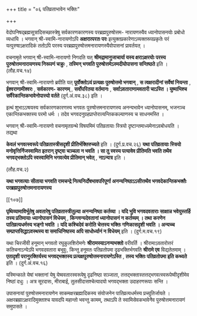 +++
title = "०६ पतिव्रताभावेन भक्तिः"

+++

वेदोपनिषद्ब्रह्मसूत्रादिसच्छास्त्रेषु सर्वकारणकारणस्य परब्रह्मपुरुषोत्तम- नारायणस्यैव ध्यानोपासनयोः प्रबोधो व्यधायि । भगवान् श्री-स्वामि-नारायणोऽपि **अक्षरात्परतः परः** इत्युक्तप्रकारेणाऽव्यक्तरूपप्रकृतेः परं यत्पुरुषाऽक्षरादिकं ततोऽपि परस्य परब्रह्मपुरुषोत्तमनारायणस्यैवोपासनां प्रावर्तयत् ।

वचनामृते भगवान् श्री-स्वामि-नारायणो निगदति यत् **श्रीमद्रामानुजाचार्या यस्य क्षराऽक्षरयोः परस्य पुरुषोत्तमनारायणस्य निरूपणं चक्रुः** ,  **तस्मिन् भगवति पुरुषोत्तमेऽस्मदीयोपासना सन्तिष्ठते** इति । (लौह.वच.१४)

भगवान् श्री-स्वामि-नारायणो ब्रवीति यत् **पूर्वोक्तोऽयं प्रत्यक्षः पुरुषोत्तमो भगवान्** ,  **स  त्वक्षरादीनां सर्वेषां नियन्ता** ,  **ईश्वराणामीश्वरः** ,  **सर्वकारण- कारणम्** ,  **सर्वोपरितया वर्तमानः** ,  **सर्वाऽवताराणामवतारी चाऽस्ति । युष्माभिश्च सर्वैरेकान्तिकभावेनोपास्यो वर्तते** (दुर्ग.अं.वच.३८) इति ।

इत्थं शुभाऽऽश्रयस्य सर्वकारणकारणस्य भगवतः पुरुषोत्तमनारायणस्य अनन्यभावेन ध्यानोपासनम्, भजनञ्च एकान्तिकभक्तस्य परमो धर्मः । तदेव भगवदनुग्रहप्राप्तेरात्यन्तिककल्याणस्य च साधनमस्ति ।

भगवान् श्री-स्वामि-नारायणो वचनामृतग्रन्थे विषयमिमं पतिव्रतायाः स्त्रियो दृष्टान्तमाध्यमेनाऽवबोधयति । तद्यथा

**केवलं भगवत्स्वरूपे पतिव्रतास्त्रीसदृशी प्रीतिर्भक्तिरुच्यते** इति । (दुर्ग.प्र.वच.२६) **यथा पतिव्रतायाः स्त्रियो मनोवृत्तिर्निजस्वामित इतरान् दृष्ट्वा चञ्चला न भवति । सा तु स्वस्य पत्यावेव प्रीतिमति भवति तथैव भगवद्भक्तोऽपि स्वस्वामिनि भगवत्येव प्रीतिमान् भवेत्** ,  **नाऽन्यत्र** इति ।

(लौह.वच.२)

**यथा भगवत्याः सीताया भगवति रामचन्द्रे नित्यनिर्दोषभावपरिपूर्णा अनन्यनिष्ठाऽऽसीत्तथैव भगवदेकान्तिकभक्तैः परब्रह्मपुरुषोत्तमनारायणस्य** 

[[१०७]]

**पृथिव्यामाविर्भूतेषु अवतारेषु पतिव्रतास्त्रीतुल्या अनन्यनिष्ठा कर्तव्या । यदि भुवि भगवदवताराः साक्षान्न भवेयुस्तर्हि तस्य प्रतिमायाः ध्यानोपासनं विधेयम्** ,  **किन्त्वन्यदेवतानां ध्यानोपासनं न कर्तव्यम् । तथा करणेन पातिव्रत्यधर्मस्य भङ्गो भवति । यदि कश्चिदेवं करोति चेत्तस्य भक्तिः गणिकासदृशी भवति । अन्यच्च सम्प्राप्तसिद्धाऽवस्थस्य वा समाधिनिष्ठस्य अपि साधोर्ध्यानं न विधेयम्** इति । (दुर्ग.म.वच.१९)

यथा चिरजीवी हनूमान् भगवतो रघुकुलशिरोमणेः **श्रीरामस्याऽनन्यभक्तो** वरीवर्ति । श्रीरामाऽवतारोत्तरं कतिचनाऽन्येऽपि भगवदवतारा बभूवुः, किन्तु हनूमतः पतिव्रतोपमा दृढभक्तिर्भगवति **श्रीरामे एव** विद्यतेतमाम् । **एतादृशी परानुरक्तिर्यस्य भगवद्भक्तस्य प्रत्यक्षपुरुषोत्तमनारायणेऽस्ति** ,  **तस्य भक्तिः पतिव्रतोपमा इति कथ्यते** इति । (दुर्ग.अं.वच.१६)

यस्मिन्काले येषां भक्तानां येषु येष्ववतारस्वरूपेषु दृढनिष्ठा सञ्जाता, तत्तद्भक्तास्तत्तद्भगवत्स्वरूपेष्वीदृशीमेव निष्ठां दधुः । अत्र सूरदासः, मीराबाई, तुलसीदासश्चेत्यादयो भगवद्भक्ता उदाहरणरूपाः सन्ति ।

उपासनायां पुरुषोत्तमनारायणेन साकमक्षरब्रह्मादिकस्य संयोजनेन पातिव्रत्यधर्मस्य प्रच्युतिर्जायते । अक्षरब्रह्माऽक्षरादिमुक्ताश्च यावदपि महान्तो भवन्तु कामम्, तथाऽपि ते स्वामिसेवकभावेनैव पुरुषोत्तमनारायणं समुपासते ।
